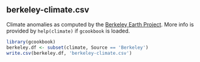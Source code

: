 berkeley-climate.csv
--------------------
Climate anomalies as computed by the [Berkeley Earth
Project](http://berkeleyearth.org/dataset/). More info is provided by
`help(climate)` if `gcookbook` is loaded.

```r
library(gcookbook)
berkeley.df <- subset(climate, Source == 'Berkeley')
write.csv(berkeley.df, 'berkeley-climate.csv')
```
